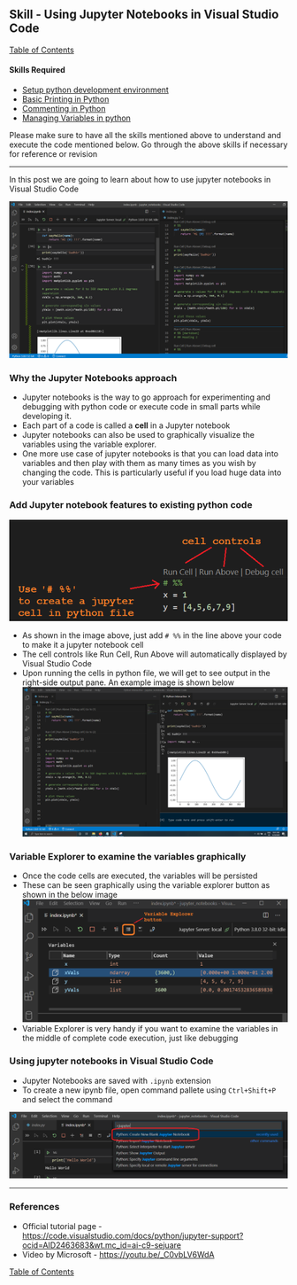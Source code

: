 ## Skill - Using Jupyter Notebooks in Visual Studio Code
[Table of Contents](https://nagasudhir.blogspot.com/2020/04/taming-python-table-of-contents.html)

#### Skills Required
* [Setup python development environment](https://nagasudhir.blogspot.com/2020/04/setup-python-development-environment_14.html)
* [Basic Printing in Python](https://nagasudhir.blogspot.com/2020/04/basic-printing-in-python.html)
* [Commenting in Python](https://nagasudhir.blogspot.com/2020/04/comments-in-python.html)
* [Managing Variables in python](https://nagasudhir.blogspot.com/2020/04/managing-variables-in-python.html)

Please make sure to have all the skills mentioned above to understand and execute the code mentioned below. Go through the above skills if necessary for reference or revision
<hr/>
In this post we are going to learn about how to use jupyter notebooks in Visual Studio Code

![jupyter_notebook_in_vs_code](https://github.com/nagasudhirpulla/taming_python/raw/master/blog/skills/assets/img/jupyter_notebook_in_vs_code.png)
### Why the Jupyter Notebooks approach
* Jupyter notebooks is the way to go approach for experimenting and debugging with python code or execute code in small parts while developing it.
* Each part of a code is called a **cell** in a Jupyter notebook
* Jupyter notebooks can also be used to graphically visualize the variables using the variable explorer.
* One more use case of jupyter notebooks is that you can load data into variables and then play with them as many times as you wish by changing the code. 
This is particularly useful if you load huge data into your variables

### Add Jupyter notebook features to existing python code
![jupyter_notebook_py_file](https://github.com/nagasudhirpulla/taming_python/raw/master/blog/skills/assets/img/jupyter_notebook_py_file.png)
* As shown in the image above, just add `# %%` in the line above  your code to make it a jupyter notebook cell
* The cell controls like Run Cell, Run Above will automatically displayed by Visual Studio Code
* Upon  running the cells in python file, we will get to see output in the right-side output pane. An example image is shown below
![jupyter_notebook_kernel_output](https://github.com/nagasudhirpulla/taming_python/raw/master/blog/skills/assets/img/jupyter_notebook_kernel_output.png)
### Variable Explorer to examine the variables graphically 
* Once the code cells are executed, the variables will be persisted
* These can be seen graphically using the variable explorer button as shown in the below image
![jupyter_notebook_variable_explorer](https://github.com/nagasudhirpulla/taming_python/raw/master/blog/skills/assets/img/jupyter_notebook_variable_explorer.PNG)
* Variable Explorer is very handy if you want to examine the variables in the middle of complete code execution, just like debugging

### Using jupyter notebooks in Visual Studio Code
* Jupyter Notebooks are saved with `.ipynb` extension
* To create a new ipynb file, open command pallete using `Ctrl+Shift+P` and select the command 

![jupyter_notebook_create_new](https://github.com/nagasudhirpulla/taming_python/raw/master/blog/skills/assets/img/jupyter_notebook_create_new.PNG)

<hr/>

### References
* Official tutorial page - https://code.visualstudio.com/docs/python/jupyter-support?ocid=AID2463683&wt.mc_id=ai-c9-sejuare
* Video by Microsoft - https://youtu.be/_C0vbLV6WdA 

[Table of Contents](https://nagasudhir.blogspot.com/2020/04/taming-python-table-of-contents.html)


<!--stackedit_data:
eyJwcm9wZXJ0aWVzIjoidGl0bGU6IFVzaW5nIEp1cHl0ZXIgTm
90ZWJvb2tzIGluIFZpc3VhbCBTdHVkaW8gQ29kZVxuYXV0aG9y
OiBOYWdhc3VkaGlyIFB1bGxhXG5kYXRlOiAnMjAyMC0wNi0yOC
dcbnRhZ3M6ICdweXRob24sIGxlYXJuaW5nLCB0dXRvcmlhbCwg
dGFtaW5nX3B5dGhvbl9za2lsbCdcbmNhdGVnb3JpZXM6IHRhbW
luZ19weXRob25fc2tpbGxcbiIsImhpc3RvcnkiOlstMTEyMTY0
MzUyNywtODM1MTIyMjg0LDQ0MDc1MDU3NCwtMTU3NDIyMjQ1MC
wtNTQwNTEzMjkyXX0=
-->